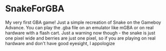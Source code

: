 # SnakeForGBA

My very first GBA game! Just a simple recreation of Snake on the Gameboy Advance.
You can play the .gba file on an emulator like mGBA or on real hardware with a flash cart.
Just a warning now though - the snake is just one pixel wide and berries are just one pixel, so if you are playing on real hardware and don't have good eyesight, I appologize
